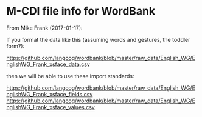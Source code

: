 # M-CDI file info for WordBank

From Mike Frank (2017-01-17): 

If you format the data like this (assuming words and gestures, the toddler form?):

https://github.com/langcog/wordbank/blob/master/raw_data/English_WG/EnglishWG_Frank_xsface_data.csv

then we will be able to use these import standards:

https://github.com/langcog/wordbank/blob/master/raw_data/English_WG/EnglishWG_Frank_xsface_fields.csv
https://github.com/langcog/wordbank/blob/master/raw_data/English_WG/EnglishWG_Frank_xsface_values.csv
